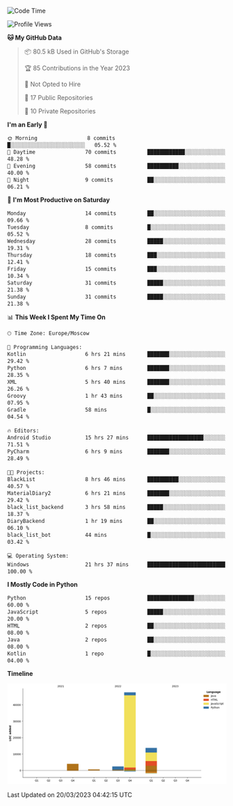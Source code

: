 <!--START_SECTION:waka-->
![Code Time](http://img.shields.io/badge/Code%20Time-60%20hrs%2055%20mins-blue)

![Profile Views](http://img.shields.io/badge/Profile%20Views-0-blue)

**🐱 My GitHub Data** 

> 📦 80.5 kB Used in GitHub's Storage 
 > 
> 🏆 85 Contributions in the Year 2023
 > 
> 🚫 Not Opted to Hire
 > 
> 📜 17 Public Repositories 
 > 
> 🔑 10 Private Repositories 
 > 
**I'm an Early 🐤** 

```text
🌞 Morning                8 commits           █░░░░░░░░░░░░░░░░░░░░░░░░   05.52 % 
🌆 Daytime                70 commits          ████████████░░░░░░░░░░░░░   48.28 % 
🌃 Evening                58 commits          ██████████░░░░░░░░░░░░░░░   40.00 % 
🌙 Night                  9 commits           ██░░░░░░░░░░░░░░░░░░░░░░░   06.21 % 
```
📅 **I'm Most Productive on Saturday** 

```text
Monday                   14 commits          ██░░░░░░░░░░░░░░░░░░░░░░░   09.66 % 
Tuesday                  8 commits           █░░░░░░░░░░░░░░░░░░░░░░░░   05.52 % 
Wednesday                28 commits          █████░░░░░░░░░░░░░░░░░░░░   19.31 % 
Thursday                 18 commits          ███░░░░░░░░░░░░░░░░░░░░░░   12.41 % 
Friday                   15 commits          ███░░░░░░░░░░░░░░░░░░░░░░   10.34 % 
Saturday                 31 commits          █████░░░░░░░░░░░░░░░░░░░░   21.38 % 
Sunday                   31 commits          █████░░░░░░░░░░░░░░░░░░░░   21.38 % 
```


📊 **This Week I Spent My Time On** 

```text
🕑︎ Time Zone: Europe/Moscow

💬 Programming Languages: 
Kotlin                   6 hrs 21 mins       ███████░░░░░░░░░░░░░░░░░░   29.42 % 
Python                   6 hrs 7 mins        ███████░░░░░░░░░░░░░░░░░░   28.35 % 
XML                      5 hrs 40 mins       ███████░░░░░░░░░░░░░░░░░░   26.26 % 
Groovy                   1 hr 43 mins        ██░░░░░░░░░░░░░░░░░░░░░░░   07.95 % 
Gradle                   58 mins             █░░░░░░░░░░░░░░░░░░░░░░░░   04.54 % 

🔥 Editors: 
Android Studio           15 hrs 27 mins      ██████████████████░░░░░░░   71.51 % 
PyCharm                  6 hrs 9 mins        ███████░░░░░░░░░░░░░░░░░░   28.49 % 

🐱‍💻 Projects: 
BlackList                8 hrs 46 mins       ██████████░░░░░░░░░░░░░░░   40.57 % 
MaterialDiary2           6 hrs 21 mins       ███████░░░░░░░░░░░░░░░░░░   29.42 % 
black_list_backend       3 hrs 58 mins       █████░░░░░░░░░░░░░░░░░░░░   18.37 % 
DiaryBackend             1 hr 19 mins        ██░░░░░░░░░░░░░░░░░░░░░░░   06.10 % 
black_list_bot           44 mins             █░░░░░░░░░░░░░░░░░░░░░░░░   03.42 % 

💻 Operating System: 
Windows                  21 hrs 37 mins      █████████████████████████   100.00 % 
```

**I Mostly Code in Python** 

```text
Python                   15 repos            ███████████████░░░░░░░░░░   60.00 % 
JavaScript               5 repos             █████░░░░░░░░░░░░░░░░░░░░   20.00 % 
HTML                     2 repos             ██░░░░░░░░░░░░░░░░░░░░░░░   08.00 % 
Java                     2 repos             ██░░░░░░░░░░░░░░░░░░░░░░░   08.00 % 
Kotlin                   1 repo              █░░░░░░░░░░░░░░░░░░░░░░░░   04.00 % 
```



**Timeline**

![Lines of Code chart](https://raw.githubusercontent.com/Adlemex/Adlemex/main/assets/bar_graph.png)


 Last Updated on 20/03/2023 04:42:15 UTC
<!--END_SECTION:waka-->
